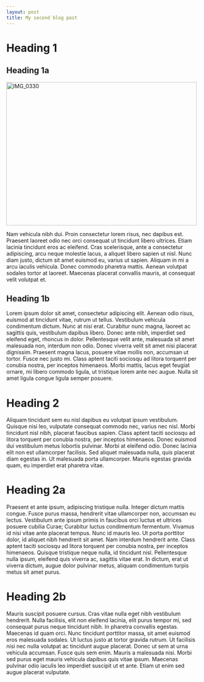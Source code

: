 ```yaml
--- 
layout: post 
title: My second blog post
--- 
```


# Heading 1

## Heading 1a

<a href="http://www.flickr.com/photos/jamesthecat/8138799013/" title="IMG_0330 by floehopper, on Flickr"><img src="http://farm9.staticflickr.com/8466/8138799013_a73b9ace63.jpg" width="500" height="375" alt="IMG_0330"></a>

Nam vehicula nibh dui. Proin consectetur lorem risus, nec dapibus est. Praesent laoreet odio nec orci consequat ut tincidunt libero ultrices. Etiam lacinia tincidunt eros ac eleifend. Cras scelerisque, ante a consectetur adipiscing, arcu neque molestie lacus, a aliquet libero sapien ut nisl. Nunc diam justo, dictum sit amet euismod eu, varius ut sapien. Aliquam in mi a arcu iaculis vehicula. Donec commodo pharetra mattis. Aenean volutpat sodales tortor at laoreet. Maecenas placerat convallis mauris, at consequat velit volutpat et.

## Heading 1b

Lorem ipsum dolor sit amet, consectetur adipiscing elit. Aenean odio risus, euismod at tincidunt vitae, rutrum ut tellus. Vestibulum vehicula condimentum dictum. Nunc at nisi erat. Curabitur nunc magna, laoreet ac sagittis quis, vestibulum dapibus libero. Donec ante nibh, imperdiet sed eleifend eget, rhoncus in dolor. Pellentesque velit ante, malesuada sit amet malesuada non, interdum non odio. Donec viverra velit sit amet nisi placerat dignissim. Praesent magna lacus, posuere vitae mollis non, accumsan ut tortor. Fusce nec justo mi. Class aptent taciti sociosqu ad litora torquent per conubia nostra, per inceptos himenaeos. Morbi mattis, lacus eget feugiat ornare, mi libero commodo ligula, ut tristique lorem ante nec augue. Nulla sit amet ligula congue ligula semper posuere.

# Heading 2

Aliquam tincidunt sem eu nisl dapibus eu volutpat ipsum vestibulum. Quisque nisi leo, vulputate consequat commodo nec, varius nec nisl. Morbi tincidunt nisl nibh, placerat faucibus sapien. Class aptent taciti sociosqu ad litora torquent per conubia nostra, per inceptos himenaeos. Donec euismod dui vestibulum metus lobortis pulvinar. Morbi at eleifend odio. Donec lacinia elit non est ullamcorper facilisis. Sed aliquet malesuada nulla, quis placerat diam egestas in. Ut malesuada porta ullamcorper. Mauris egestas gravida quam, eu imperdiet erat pharetra vitae.

# Heading 2a

Praesent et ante ipsum, adipiscing tristique nulla. Integer dictum mattis congue. Fusce purus massa, hendrerit vitae ullamcorper non, accumsan eu lectus. Vestibulum ante ipsum primis in faucibus orci luctus et ultrices posuere cubilia Curae; Curabitur luctus condimentum fermentum. Vivamus id nisi vitae ante placerat tempus. Nunc id mauris leo. Ut porta porttitor dolor, id aliquet nibh hendrerit sit amet. Nam interdum hendrerit ante. Class aptent taciti sociosqu ad litora torquent per conubia nostra, per inceptos himenaeos. Quisque tristique neque nulla, id tincidunt nisl. Pellentesque nulla ipsum, eleifend quis viverra ac, sagittis vitae erat. In dictum, erat ut viverra dictum, augue dolor pulvinar metus, aliquam condimentum turpis metus sit amet purus.

# Heading 2b

Mauris suscipit posuere cursus. Cras vitae nulla eget nibh vestibulum hendrerit. Nulla facilisis, elit non eleifend lacinia, elit purus tempor mi, sed consequat purus neque tincidunt nibh. In pharetra convallis egestas. Maecenas id quam orci. Nunc tincidunt porttitor massa, sit amet euismod eros malesuada sodales. Ut luctus justo at tortor gravida rutrum. Ut facilisis nisi nec nulla volutpat ac tincidunt augue placerat. Donec ut sem at urna vehicula accumsan. Fusce quis sem enim. Mauris a malesuada nisi. Morbi sed purus eget mauris vehicula dapibus quis vitae ipsum. Maecenas pulvinar odio iaculis leo imperdiet suscipit ut et ante. Etiam ut enim sed augue placerat vulputate.
